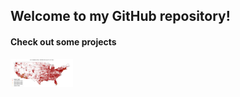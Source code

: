 ## Welcome to my GitHub repository!


#### Check out some projects
<img src="https://github.com/ProfDNash/COVID-19-Project/blob/master/DeathViz/USdeaths.png" width="100">

<!--
**ProfDNash/ProfDNash** is a ✨ _special_ ✨ repository because its `README.md` (this file) appears on your GitHub profile.

Here are some ideas to get you started:

- 🔭 I’m currently working on ...
- 🌱 I’m currently learning ...
- 👯 I’m looking to collaborate on ...
- 🤔 I’m looking for help with ...
- 💬 Ask me about ...
- 📫 How to reach me: ...
- 😄 Pronouns: ...
- ⚡ Fun fact: ...
-->
